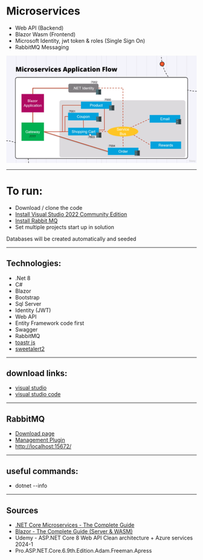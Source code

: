 # Microservices
* Web API (Backend)
* Blazor Wasm (Frontend)
* Microsoft Identity, jwt token & roles (Single Sign On)
* RabbitMQ Messaging

![Microservices](https://github.com/kouroshsalahshoor/Microservices/blob/master/images/BlazorMicroservices.png)

---
# To run:
* Download / clone the code
* [Install Visual Studio 2022 Community Edition](https://visualstudio.microsoft.com/thank-you-downloading-visual-studio/?sku=Community&channel=Release&version=VS2022&source=VSLandingPage&passive=false&cid=2030)
* [Install Rabbit MQ](https://www.rabbitmq.com/docs/download#downloads-on-github)
* Set multiple projects start up in solution

Databases will be created automatically and seeded

---
## Technologies:
* .Net 8
* C#
* Blazor
* Bootstrap
* Sql Server
* Identity (JWT)
* Web API
* Entity Framework code first
* Swagger
* RabbitMQ
* [toastr js](https://www.youtube.com/watch?v=yG_sY-CDvXY)
* [sweetalert2](https://sweetalert2.github.io/)

---
## download links:
- [visual studio](https://visualstudio.microsoft.com/downloads/)
- [visual studio code](https://code.visualstudio.com/Download)
  
---
  ## RabbitMQ
* [Download page](https://www.rabbitmq.com/docs/download#downloads-on-github)
* [Management Plugin](https://www.rabbitmq.com/docs/management)
* [http://localhost:15672/](http://localhost:15672/)
  
---
## useful commands:
- dotnet --info
  
---
## Sources
* [.NET Core Microservices - The Complete Guide](https://www.dotnetmastery.com/Home/Details?courseId=19)
* [Blazor - The Complete Guide (Server & WASM)](https://www.dotnetmastery.com/Home/Details?courseId=17)
* Udemy - ASP.NET Core 8 Web API Clean architecture + Azure services 2024-1
* Pro.ASP.NET.Core.6.9th.Edition.Adam.Freeman.Apress
